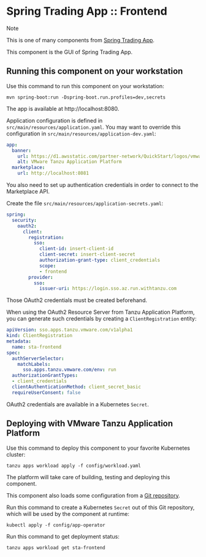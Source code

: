 # Spring Trading App :: Frontend

> [!NOTE]
> This is one of many components from
> [Spring Trading App](https://github.com/alexandreroman/sta).

This component is the GUI of Spring Trading App.

## Running this component on your workstation

Use this command to run this component on your workstation:

```shell
mvn spring-boot:run -Dspring-boot.run.profiles=dev,secrets
```

The app is available at http://localhost:8080.

Application configuration is defined in `src/main/resources/application.yaml`.
You may want to override this configuration in
`src/main/resources/application-dev.yaml`:

```yaml
app:
  banner:
    url: https://d1.awsstatic.com/partner-network/QuickStart/logos/vmware-tanzu-application-platform-logo.e2e1eaa23c5795f062a3f9acfbc567b9ee20be7a.png
    alt: VMware Tanzu Application Platform
  marketplace:
    url: http://localhost:8081
```

You also need to set up authentication credentials in order to connect
to the Marketplace API.

Create the file `src/main/resources/application-secrets.yaml`:

```yaml
spring:
  security:
    oauth2:
      client:
        registration:
          sso:
            client-id: insert-client-id
            client-secret: insert-client-secret
            authorization-grant-type: client_credentials
            scope:
            - frontend
        provider:
          sso:
            issuer-uri: https://login.sso.az.run.withtanzu.com
```

Those OAuth2 credentials must be created beforehand.

When using the OAuth2 Resource Server from Tanzu Application Platform, you
can generate such credentials by creating a `ClientRegistration` entity:

```yaml
apiVersion: sso.apps.tanzu.vmware.com/v1alpha1
kind: ClientRegistration
metadata:
  name: sta-frontend
spec:
  authServerSelector:
    matchLabels:
      sso.apps.tanzu.vmware.com/env: run
  authorizationGrantTypes:
  - client_credentials
  clientAuthenticationMethod: client_secret_basic
  requireUserConsent: false
```

OAuth2 credentials are available in a Kubernetes `Secret`.

## Deploying with VMware Tanzu Application Platform

Use this command to deploy this component to your favorite Kubernetes cluster:

```shell
tanzu apps workload apply -f config/workload.yaml
```

The platform will take care of building, testing and deploying this component.

This component also loads some configuration from a
[Git repository](https://github.com/alexandreroman/sta-config).

Run this command to create a Kubernetes `Secret` out of this Git repository,
which will be used by the component at runtime:

```shell
kubectl apply -f config/app-operator
```

Run this command to get deployment status:

```shell
tanzu apps workload get sta-frontend
```
